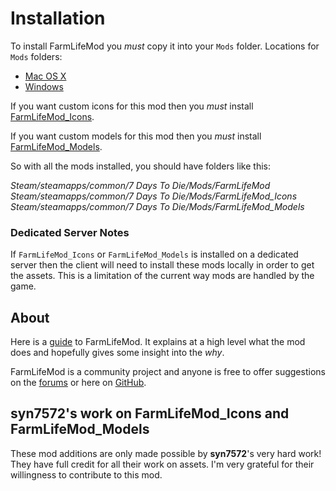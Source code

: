 # Installation

To install FarmLifeMod you *must* copy it into your `Mods` folder. Locations for `Mods` folders:

- [Mac OS X](https://7daystodie.com/forums/showthread.php?101570-modlets-on-Mac)
- [Windows](https://7daystodie.gamepedia.com/How_to_Install_Modlets)

If you want custom icons for this mod then you *must* install [FarmLifeMod_Icons](https://github.com/stasis78/7dtd-mods/tree/master/FarmLifeMod_Icons).

If you want custom models for this mod then you *must* install [FarmLifeMod_Models](https://github.com/stasis78/7dtd-mods/tree/master/FarmLifeMod_Models).

So with all the mods installed, you should have folders like this:

*Steam/steamapps/common/7 Days To Die/Mods/FarmLifeMod*
*Steam/steamapps/common/7 Days To Die/Mods/FarmLifeMod_Icons*
*Steam/steamapps/common/7 Days To Die/Mods/FarmLifeMod_Models*

### Dedicated Server Notes

If `FarmLifeMod_Icons` or `FarmLifeMod_Models` is installed on a dedicated server then the client will need to install these mods locally in order to get the assets. This is a limitation of the current way mods are handled by the game.

## About

Here is a [guide](https://github.com/stasis78/7dtd-mods/blob/master/FarmLifeMod/FarmLifeMod.md) to FarmLifeMod. It explains at a high level what the mod does and hopefully gives some insight into the *why*.

FarmLifeMod is a community project and anyone is free to offer suggestions on the [forums](https://7daystodie.com/forums/showthread.php?104474-FarmLifeMod) or here on [GitHub](https://github.com/stasis78/7dtd-mods/issues).

## syn7572's work on FarmLifeMod_Icons and FarmLifeMod_Models

These mod additions are only made possible by **syn7572**'s very hard work! They have full credit for all their work on assets. I'm very grateful for their willingness to contribute to this mod.
